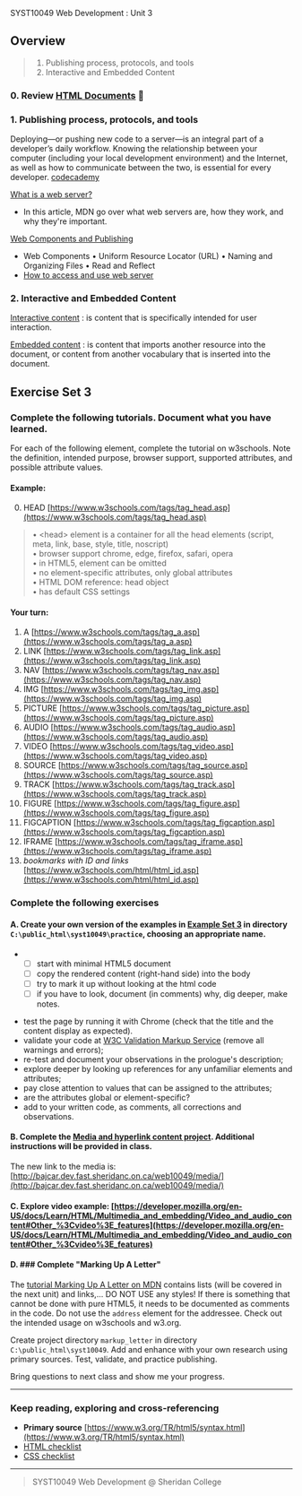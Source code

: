 SYST10049 Web Development
: Unit 3

## Overview
> 1. Publishing process, protocols, and tools
> 2. Interactive and Embedded Content

### 0. Review  [HTML Documents](https://paper.dropbox.com/doc/HTML-Document--Aka52yIhfddtsaZgY~uQFKL5AQ-7lhsulN2OSeUrgvn2tvRb) :repeat:

### 1. Publishing process, protocols, and tools

Deploying—or pushing new code to a server—is an integral part of a developer’s daily workflow. Knowing the relationship between your computer (including your local development environment) and the Internet, as well as how to communicate between the two, is essential for every developer.  [codecademy](https://www.codecademy.com/learn/deploy-a-website)

[What is a web server?](https://developer.mozilla.org/en-US/docs/Learn/Common_questions/What_is_a_web_server) 

 - In this article, MDN go over what web servers are, how they work, and
   why they're important.

[Web Components and Publishing](https://paper.dropbox.com/doc/Web-Components-and-Publishing--AkiCiwcqUeBvjkAKO~zeUwkXAQ-p2iP6Z5oycAUYhbnpvwBy)

 - Web Components &bull; Uniform Resource Locator (URL) &bull; Naming and Organizing
   Files &bull; Read and Reflect
 - [How to access and use web server](https://paper.dropbox.com/doc/How-to-access-and-use-the-web-server--AklJKErkHM8dMX~i1g7Pzk4YAQ-FEe6sXYPynrCDkHTF7f53)


### 2. Interactive and Embedded Content

[Interactive content](https://www.w3.org/TR/html52/dom.html#interactive-content)
: is content that is specifically intended for user interaction.

[Embedded content](https://www.w3.org/TR/html52/dom.html#embedded-content)
: is content that imports another resource into the document, or content from another vocabulary that is inserted into the document.


## Exercise Set 3

### Complete the following tutorials. Document what you have learned.
For each of the following element, complete the tutorial on w3schools.  Note the definition, intended purpose, browser support, supported attributes, and possible attribute values.
#### Example:
0. HEAD [https://www.w3schools.com/tags/tag_head.asp](https://www.w3schools.com/tags/tag_head.asp)
> &bull; &lt;head> element is a container for all the head elements (script, meta, link, base, style, title, noscript)<br> &bull; browser support chrome, edge, firefox, safari, opera<br> &bull; in HTML5, element can be omitted<br> &bull; no element-specific attributes, only global attributes<br> &bull; HTML DOM reference: head object<br> &bull; has default CSS settings
#### Your turn:
1. A  [https://www.w3schools.com/tags/tag_a.asp](https://www.w3schools.com/tags/tag_a.asp)
2. LINK [https://www.w3schools.com/tags/tag_link.asp](https://www.w3schools.com/tags/tag_link.asp)
3. NAV [https://www.w3schools.com/tags/tag_nav.asp](https://www.w3schools.com/tags/tag_nav.asp)
4. IMG [https://www.w3schools.com/tags/tag_img.asp](https://www.w3schools.com/tags/tag_img.asp)
5. PICTURE [https://www.w3schools.com/tags/tag_picture.asp](https://www.w3schools.com/tags/tag_picture.asp)
6. AUDIO [https://www.w3schools.com/tags/tag_audio.asp](https://www.w3schools.com/tags/tag_audio.asp)
7. VIDEO [https://www.w3schools.com/tags/tag_video.asp](https://www.w3schools.com/tags/tag_video.asp)
8. SOURCE [https://www.w3schools.com/tags/tag_source.asp](https://www.w3schools.com/tags/tag_source.asp)
9. TRACK [https://www.w3schools.com/tags/tag_track.asp](https://www.w3schools.com/tags/tag_track.asp)
10. FIGURE [https://www.w3schools.com/tags/tag_figure.asp](https://www.w3schools.com/tags/tag_figure.asp)
11. FIGCAPTION [https://www.w3schools.com/tags/tag_figcaption.asp](https://www.w3schools.com/tags/tag_figcaption.asp)
12. IFRAME [https://www.w3schools.com/tags/tag_iframe.asp](https://www.w3schools.com/tags/tag_iframe.asp)
13. *bookmarks with ID and links* [https://www.w3schools.com/html/html_id.asp](https://www.w3schools.com/html/html_id.asp)


### Complete the following exercises

#### A. Create your own version of the examples in  [Example Set 3](http://bajcar.dev.fast.sheridanc.on.ca/web10049/gridCards_examples_03.html) in directory `C:\public_html\syst10049\practice`, choosing an appropriate name.
-
	 - [ ] start with minimal HTML5 document
	 - [ ] copy the rendered content (right-hand side) into the body
	 - [ ] try to mark it up without looking at the html code
	 - [ ] if you have to look, document (in comments) why, dig deeper, make notes.
* test the page by running it with Chrome (check that the title and the content display as expected).
* validate your code at [W3C Validation Markup Service](https://validator.w3.org) (remove all warnings and errors);
* re-test and document your observations in the prologue's description;
* explore deeper by looking up references for any unfamiliar elements and attributes; 
* pay close attention to values that can be assigned to the attributes; 
* are the attributes global or element-specific?
* add to your written code, as comments, all corrections and observations.

#### B. Complete the [Media and hyperlink content project](https://paper.dropbox.com/doc/Media-and-hyperlink-content-project--AkjRC0d9y_F5WqVHWfQnYdcAAQ-4pSmQVksDzUr3RWIbawX2). Additional instructions will be provided in class.
The new link to the media is: [http://bajcar.dev.fast.sheridanc.on.ca/web10049/media/](http://bajcar.dev.fast.sheridanc.on.ca/web10049/media/)

#### C. Explore video example: [https://developer.mozilla.org/en-US/docs/Learn/HTML/Multimedia_and_embedding/Video_and_audio_content#Other_%3Cvideo%3E_features](https://developer.mozilla.org/en-US/docs/Learn/HTML/Multimedia_and_embedding/Video_and_audio_content#Other_%3Cvideo%3E_features)

#### D. ### Complete "Marking Up A Letter"
The  [tutorial Marking Up A Letter on MDN](https://developer.mozilla.org/en-US/docs/Learn/HTML/Introduction_to_HTML/Marking_up_a_letter) contains lists (will be covered in the next unit) and links,... DO NOT USE any styles! If there is something that cannot be done with pure HTML5, it needs to be documented as comments in the code. Do not use the `address` element for the addressee. Check out the intended usage on w3schools and w3.org.

Create project directory `markup_letter` in directory `C:\public_html\syst10049`. Add and enhance with your own research using primary sources. Test, validate, and practice publishing.

Bring questions to next class and show me your progress.

---

### Keep reading, exploring and cross-referencing
* **Primary source** [https://www.w3.org/TR/html5/syntax.html](https://www.w3.org/TR/html5/syntax.html)
* [HTML checklist](http://bajcar.dev.fast.sheridanc.on.ca/web10049/checklists/htmlSheet.html)
* [CSS checklist](http://bajcar.dev.fast.sheridanc.on.ca/web10049/checklists/cssSheet.html)


---
> SYST10049 Web Development @ Sheridan College

